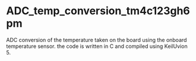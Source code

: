 # ADC_temp_conversion_tm4c123gh6pm
ADC conversion of the temperature  taken on  the board  using the onboard temperature sensor.
the code is written in C and compiled using KeilUvion 5.
